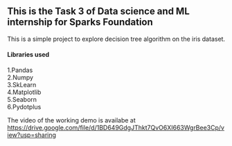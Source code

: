 ## This is the Task 3 of Data science and ML internship for Sparks Foundation

This is a simple project to explore decision tree algorithm on the iris dataset.<br>

#### Libraries used
1.Pandas<br>
2.Numpy<br>
3.SkLearn<br>
4.Matplotlib<br>
5.Seaborn<br>
6.Pydotplus<br>

The video of the working demo is availabe at https://drive.google.com/file/d/1BD649GdgJThkt7QvO6XI663WgrBee3Cp/view?usp=sharing

